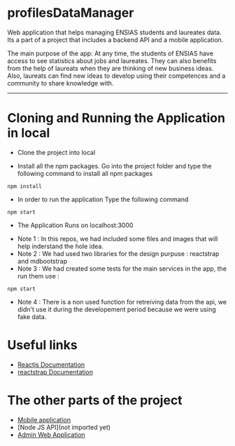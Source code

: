 # profilesDataManager

Web application that helps managing ENSIAS students and laureates data. Its a part of a project that includes a backend API and a mobile application.

The main purpose of the app: At any time, the students of ENSIAS have access to see statistics about jobs and laureates. They can also benefits from the help of laureats when they are thinking of new business ideas. Also, laureats can find new ideas to develop using their competences and a community to share knowledge with.

---


# Cloning and Running the Application in local

- Clone the project into local

- Install all the npm packages. Go into the project folder and type the following command to install all npm packages
```
npm install
```
- In order to run the application Type the following command
```
npm start
```
- The Application Runs on localhost:3000

* Note 1 : In this repos, we had included some files and images that will help inderstand the hole idea.
* Note 2 : We had used two libraries for the design purpuse : reactstrap and mdbootstrap
* Note 3 : We had created some tests for the main services in the app, the run them use :
```
npm start
```
* Note 4 : There is a non used function for retreiving data from the api, we didn't use it during the developement period because we were using fake data. 


 # Useful links 
 
 * [Reactjs Documentation](https://fr.reactjs.org/)
 * [reactstrap Documentation](https://reactstrap.github.io/)
 
 # The other parts of the project
 
 * [Mobile application](https://github.com/AbdellahRsmouki/ENSIAS-Force)
 * [Node JS API](not imported yet)
 * [Admin Web Application](https://github.com/AbdellahRsmouki/ENSIASGATEAdmin)
 
  

